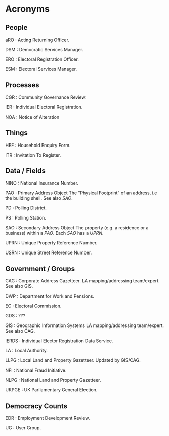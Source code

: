 # Acronyms

## People

aRO
: Acting Returning Officer.

DSM
: Democratic Services Manager.

ERO
: Electoral Registration Officer.

ESM
: Electoral Services Manager.

## Processes

CGR
: Community Governance Review.

IER
: Individual Electoral Registration.

NOA
: Notice of Alteration

## Things

HEF
: Household Enquiry Form.

ITR
: Invitation To Register.

## Data / Fields

NINO
: National Insurance Number.

PAO
: Primary Address Object
  The "Physical Footprint" of an address, i.e the building shell.
  See also *SAO*.

PD
: Polling District.

PS
: Polling Station.

SAO
: Secondary Address Object
  The property (e.g. a residence or a business) within a *PAO*.  Each *SAO* has a *UPRN*.

UPRN
: Unique Property Reference Number.

USRN
: Unique Street Reference Number.

## Government / Groups

CAG
: Corporate Address Gazetteer.
  LA mapping/addressing team/expert. See also GIS.

DWP
: Department for Work and Pensions.

EC
: Electoral Commission.

GDS
: ???

GIS
: Geographic Information Systems
  LA mapping/addressing team/expert. See also CAG.

IERDS
: Individual Elector Registration Data Service.

LA
: Local Authority.

LLPG
: Local Land and Property Gazetteer.
  Updated by GIS/CAG.

NFI
: National Fraud Initiative.

NLPG
: National Land and Property Gazetteer.

UKPGE
: UK Parliamentary General Election.

## Democracy Counts

EDR
: Employment Development Review.

UG
: User Group.
